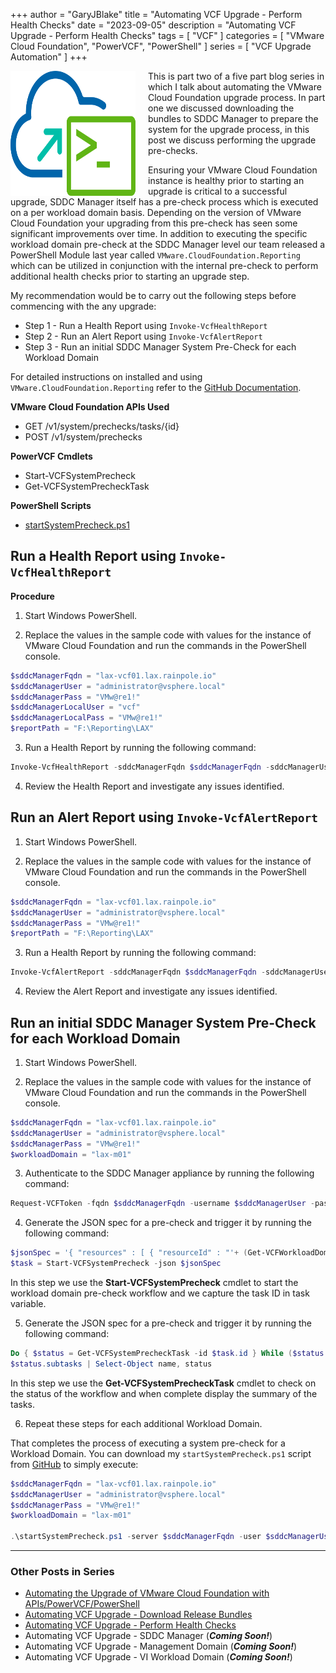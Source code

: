 +++
author = "GaryJBlake"
title = "Automating VCF Upgrade - Perform Health Checks"
date = "2023-09-05"
description = "Automating VCF Upgrade - Perform Health Checks"
tags = [
    "VCF"
]
categories = [
    "VMware Cloud Foundation",
    "PowerVCF",
    "PowerShell"
]
series = [
    "VCF Upgrade Automation"
]
+++

<img align="left" width="200" height="200" src="/images/powervcf-color-transparent.webp" style="float:left; padding-right:20px" >

This is part two of a five part blog series in which I talk about automating the VMware Cloud Foundation upgrade process. In part one we discussed downloading the bundles to SDDC Manager to prepare the system for the upgrade process, in this post we discuss performing the upgrade pre-checks.

Ensuring your VMware Cloud Foundation instance is healthy prior to starting an upgrade is critical to a successful upgrade, SDDC Manager itself has a pre-check process which is executed on a per workload domain basis. Depending on the version of VMware Cloud Foundation your upgrading from this pre-check has seen some significant improvements over time. In addition to executing the specific workload domain pre-check at the SDDC Manager level our team released a PowerShell Module last year called `VMware.CloudFoundation.Reporting` which can be utilized in conjunction with the internal pre-check to perform additional health checks prior to starting an upgrade step.

My recommendation would be to carry out the following steps before commencing with the any upgrade:

* Step 1 - Run a Health Report using `Invoke-VcfHealthReport`
* Step 2 - Run an Alert Report using `Invoke-VcfAlertReport`
* Step 3 - Run an initial SDDC Manager System Pre-Check for each Workload Domain

For detailed instructions on installed and using `VMware.CloudFoundation.Reporting` refer to the [GitHub Documentation](https://vmware.github.io/powershell-module-for-vmware-cloud-foundation-reporting/).

**VMware Cloud Foundation APIs Used**

* GET /v1/system/prechecks/tasks/{id}
* POST /v1/system/prechecks

**PowerVCF Cmdlets**

* Start-VCFSystemPrecheck
* Get-VCFSystemPrecheckTask

**PowerShell Scripts**

* [startSystemPrecheck.ps1](https://github.com/GaryJBlake/my-cloudy-world-scripts/blob/main/PowerShell/vcf/scripts/startSystemPrecheck.ps1)

## Run a Health Report using `Invoke-VcfHealthReport`

**Procedure**

1. Start Windows PowerShell.

2. Replace the values in the sample code with values for the instance of VMware Cloud Foundation and run the commands in the PowerShell console.

``` PowerShell
$sddcManagerFqdn = "lax-vcf01.lax.rainpole.io"
$sddcManagerUser = "administrator@vsphere.local"
$sddcManagerPass = "VMw@re1!"
$sddcManagerLocalUser = "vcf"  
$sddcManagerLocalPass = "VMw@re1!"
$reportPath = "F:\Reporting\LAX"
```

3. Run a Health Report by running the following command:

``` PowerShell
Invoke-VcfHealthReport -sddcManagerFqdn $sddcManagerFqdn -sddcManagerUser $sddcManagerUser -sddcManagerPass $sddcManagerPass -sddcManagerLocalUser $sddcManagerLocalUser -sddcManagerLocalPass $sddcManagerLocalPass -reportPath $reportPath -allDomains -failureOnly
```

4. Review the Health Report and investigate any issues identified.

## Run an Alert Report using `Invoke-VcfAlertReport`

1. Start Windows PowerShell.

2. Replace the values in the sample code with values for the instance of VMware Cloud Foundation and run the commands in the PowerShell console.

``` PowerShell
$sddcManagerFqdn = "lax-vcf01.lax.rainpole.io"
$sddcManagerUser = "administrator@vsphere.local"
$sddcManagerPass = "VMw@re1!"
$reportPath = "F:\Reporting\LAX"
```

3. Run a Health Report by running the following command:

``` PowerShell
Invoke-VcfAlertReport -sddcManagerFqdn $sddcManagerFqdn -sddcManagerUser $sddcManagerUser -sddcManagerPass $sddcManagerPass -reportPath $reportPath -allDomains -failureOnly
```

4. Review the Alert Report and investigate any issues identified.

## Run an initial SDDC Manager System Pre-Check for each Workload Domain

1. Start Windows PowerShell.

2. Replace the values in the sample code with values for the instance of VMware Cloud Foundation and run the commands in the PowerShell console.

``` PowerShell
$sddcManagerFqdn = "lax-vcf01.lax.rainpole.io"
$sddcManagerUser = "administrator@vsphere.local"
$sddcManagerPass = "VMw@re1!"
$workloadDomain = "lax-m01"
```

3. Authenticate to the SDDC Manager appliance by running the following command:

``` PowerShell
Request-VCFToken -fqdn $sddcManagerFqdn -username $sddcManagerUser -password $sddcManagerPass
```

4. Generate the JSON spec for a pre-check and trigger it by running the following command:

``` PowerShell
$jsonSpec = '{ "resources" : [ { "resourceId" : "'+ (Get-VCFWorkloadDomain | Where-Object {$_.name -eq $workloadDomain}).id+'", "type" : "DOMAIN" } ] }'
$task = Start-VCFSystemPrecheck -json $jsonSpec
```

In this step we use the **Start-VCFSystemPrecheck** cmdlet to start the workload domain pre-check workflow and we capture the task ID in task variable.

5. Generate the JSON spec for a pre-check and trigger it by running the following command:

``` PowerShell
Do { $status = Get-VCFSystemPrecheckTask -id $task.id } While ($status.status -eq "IN_PROGRESS")
$status.subtasks | Select-Object name, status
```

In this step we use the **Get-VCFSystemPrecheckTask** cmdlet to check on the status of the workflow and when complete display the summary of the tasks.

6. Repeat these steps for each additional Workload Domain.

That completes the process of executing a system pre-check for a Workload Domain. You can download my `startSystemPrecheck.ps1` script from [GitHub](https://github.com/GaryJBlake/my-cloudy-world-scripts/blob/main/PowerShell/vcf/scripts/startSystemPrecheck.ps1) to simply execute:

``` PowerShell
$sddcManagerFqdn = "lax-vcf01.lax.rainpole.io"
$sddcManagerUser = "administrator@vsphere.local"
$sddcManagerPass = "VMw@re1!"
$workloadDomain = "lax-m01"

.\startSystemPrecheck.ps1 -server $sddcManagerFqdn -user $sddcManagerUser -pass $sddcManagerPass -workloadDomain $workloadDomain
```

- - -

### Other Posts in Series

* [Automating the Upgrade of VMware Cloud Foundation with APIs/PowerVCF/PowerShell](/post/vcf/vcf-automated-upgrade)
* [Automating VCF Upgrade - Download Release Bundles](/post/vcf/vcf-automated-upgrade-01)
* [Automating VCF Upgrade - Perform Health Checks](/post/vcf/vcf-automated-upgrade-01)
* Automating VCF Upgrade - SDDC Manager (***Coming Soon!***)
* Automating VCF Upgrade - Management Domain (***Coming Soon!***)
* Automating VCF Upgrade - VI Workload Domain (***Coming Soon!***)
